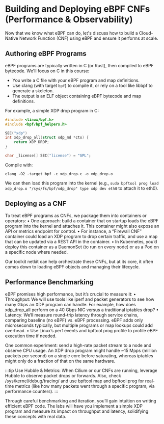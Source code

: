 # Building and Deploying eBPF CNFs (Performance & Observability)

Now that we know what eBPF can do, let's discuss how to build a Cloud-Native Network Function (CNF) using eBPF and ensure it performs at scale.

## Authoring eBPF Programs

eBPF programs are typically written in C (or Rust), then compiled to eBPF bytecode. We'll focus on C in this course:
- You write a C file with your eBPF program and map definitions.
- Use clang (with target `bpf`) to compile it, or rely on a tool like libbpf to generate a skeleton.
- The output is an ELF object containing eBPF bytecode and map definitions.

For example, a simple XDP drop program in C:
```c
#include <linux/bpf.h>
#include <bpf/bpf_helpers.h>

SEC("xdp")
int xdp_drop_all(struct xdp_md *ctx) {
    return XDP_DROP;
}

char _license[] SEC("license") = "GPL";
```

Compile with:

```
clang -O2 -target bpf -c xdp_drop.c -o xdp_drop.o
```

We can then load this program into the kernel (e.g., `sudo bpftool prog load xdp_drop.o "/sys/fs/bpf/xdp_drop" type xdp dev eth0` to attach it to eth0).

## Deploying as a CNF

To treat eBPF programs as CNFs, we package them into containers or operators:
	•	One approach: build a container that on startup loads the eBPF program into the kernel and attaches it. This container might also expose an API or metrics endpoint for control.
	•	For instance, a “Firewall CNF” container could load an XDP program to drop certain traffic, and use a map that can be updated via a REST API in the container.
	•	In Kubernetes, you’d deploy this container as a DaemonSet (to run on every node) or as a Pod on a specific node where needed.

Our toolkit netkit can help orchestrate these CNFs, but at its core, it often comes down to loading eBPF objects and managing their lifecycle.

## Performance Benchmarking

eBPF promises high performance, but it’s crucial to measure it:
	•	Throughput: We will use tools like iperf and packet generators to see how many Gbps an XDP program can handle. For example, how does xdp_drop_all perform on a 40 Gbps NIC versus a traditional iptables drop?
	•	Latency: We’ll measure round-trip latency through service chains, comparing baseline (no eBPF) vs. eBPF processing. eBPF adds only microseconds typically, but multiple programs or map lookups could add overhead.
	•	Use Linux’s perf events and bpftool prog profile to profile eBPF execution time if needed.

One common experiment: send a high-rate packet stream to a node and observe CPU usage. An XDP drop program might handle ~15 Mpps (million packets per second) on a single core before saturating, whereas iptables might only do a fraction of that on the same hardware.

:::tip
Use Hubble & Metrics: When Cilium or our CNFs are running, leverage Hubble to observe packet drops or forwards. Also, check /sys/kernel/debug/tracing/ and use bpftool map and bpftool prog for real-time metrics (like how many packets went through a specific program, via performance counters).
:::

Through careful benchmarking and iteration, you’ll gain intuition on writing efficient eBPF code. The labs will have you implement a simple XDP program and measure its impact on throughput and latency, solidifying these concepts with real data.